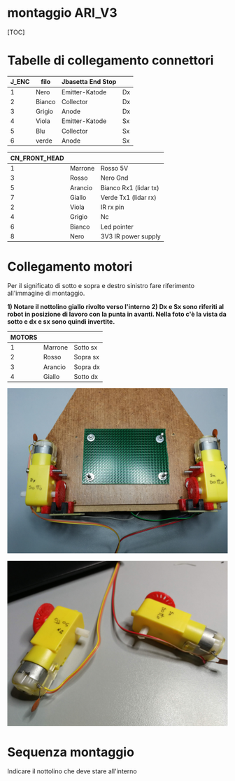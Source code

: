 # montaggio ARI_V3

[TOC]



# Tabelle di collegamento connettori

| **J\_ENC** | **filo** | **Jb**asetta End Stop |   |
| --- | --- | --- | --- |
| 1 | Nero | Emitter-Katode | Dx |
| 2 | Bianco | Collector | Dx |
| 3 | Grigio | Anode | Dx |
| 4 | Viola | Emitter-Katode | Sx |
| 5 | Blu | Collector | Sx |
| 6 | verde | Anode | Sx |

 

| CN_FRONT_HEAD |         |                       |
| ------------- | ------- | --------------------- |
| 1             | Marrone | Rosso 5V              |
| 3             | Rosso   | Nero Gnd              |
| 5             | Arancio | Bianco Rx1 (lidar tx) |
| 7             | Giallo  | Verde Tx1 (lidar rx)  |
| 2             | Viola   | IR rx pin             |
| 4             | Grigio  | Nc                    |
| 6             | Bianco  | Led pointer           |
| 8             | Nero    | 3V3 IR power supply   |



# Collegamento motori

Per il significato di sotto e sopra e destro sinistro fare riferimento all'immagine di montaggio. 

**1) Notare il nottolino giallo rivolto verso l'interno**
**2) Dx e Sx sono riferiti al robot in posizione di lavoro con la punta in avanti. Nella foto c'è la vista da sotto e dx e sx sono quindi invertite.**



| MOTORS |         |          |
| ------ | ------- | -------- |
| 1      | Marrone | Sotto sx |
| 2      | Rosso   | Sopra sx |
| 3      | Arancio | Sopra dx |
| 4      | Giallo  | Sotto dx |

![](Photos\IMG_20181124_100515.jpg)



![](Photos\IMG_20181124_100122.jpg)

# Sequenza montaggio



Indicare il nottolino che deve stare all&#39;interno

